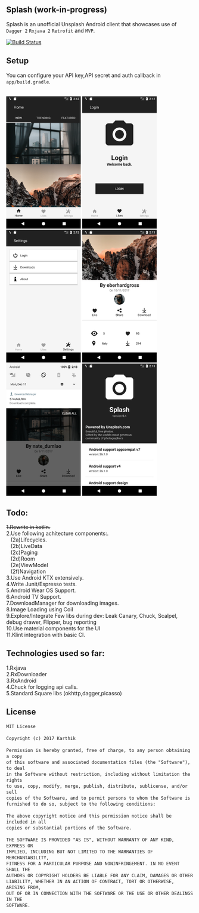 ## Splash (work-in-progress)

Splash is an unofficial Unsplash Android client that showcases use of `Dagger 2` `Rxjava 2`  `Retrofit` and `MVP`.<br/>

[![Build Status](https://app.bitrise.io/app/402b80830ea4c787/status.svg?token=imZdCGaptmj2Rd0H_y3T5A)](https://app.bitrise.io/app/402b80830ea4c787)

## Setup
You can configure your API key,API secret and auth callback in `app/build.gradle`.<br/><br/>

<img src="https://github.com/NULLPointerGuy/Splash/blob/master/assets/screenshot-1.png" width="200"> <img src="https://github.com/NULLPointerGuy/Splash/blob/master/assets/screenshot-2.png" width="200"> <img src="https://github.com/NULLPointerGuy/Splash/blob/master/assets/screenshot-3.png" width="200"> <img src="https://github.com/NULLPointerGuy/Splash/blob/master/assets/screenshot-4.png" width="200"> <img src="https://github.com/NULLPointerGuy/Splash/blob/master/assets/screenshot-5.png" width="200"> <img src="https://github.com/NULLPointerGuy/Splash/blob/master/assets/screenshot-6.png" width="200">

## Todo:<br/>
~~1.Rewrite in kotlin.<br/>~~
2.Use following achitecture components:.<br/>
   &nbsp;&nbsp;&nbsp;(2a)Lifecycles.<br/>
   &nbsp;&nbsp;&nbsp;(2b)LiveData<br/>
   &nbsp;&nbsp;&nbsp;(2c)Paging<br/>
   &nbsp;&nbsp;&nbsp;(2d)Room<br/>
   &nbsp;&nbsp;&nbsp;(2e)ViewModel<br/>
   &nbsp;&nbsp;&nbsp;(2f)Navigation<br/>
3.Use Android KTX extensively.<br/>
4.Write Junit/Espresso tests.<br/>
5.Android Wear OS Support.<br/>
6.Android TV Support.<br/>
7.DownloadManager for downloading images.<br/>
8.Image Loading using Coil<br/>
9.Explore/Integrate Few libs during dev: Leak Canary, Chuck, Scalpel, debug drawer, Flipper, bug reporting<br/>
10.Use material components for the UI<br/>
11.Klint integration with basic CI.<br/>

## Technologies used so far:<br/>
1.Rxjava<br/>
2.RxDownloader<br/>
3.RxAndroid<br/>
4.Chuck for logging api calls.<br/>
5.Standard Square libs (okhttp,dagger,picasso)<br/>


## License
```
MIT License

Copyright (c) 2017 Karthik

Permission is hereby granted, free of charge, to any person obtaining a copy
of this software and associated documentation files (the "Software"), to deal
in the Software without restriction, including without limitation the rights
to use, copy, modify, merge, publish, distribute, sublicense, and/or sell
copies of the Software, and to permit persons to whom the Software is
furnished to do so, subject to the following conditions:

The above copyright notice and this permission notice shall be included in all
copies or substantial portions of the Software.

THE SOFTWARE IS PROVIDED "AS IS", WITHOUT WARRANTY OF ANY KIND, EXPRESS OR
IMPLIED, INCLUDING BUT NOT LIMITED TO THE WARRANTIES OF MERCHANTABILITY,
FITNESS FOR A PARTICULAR PURPOSE AND NONINFRINGEMENT. IN NO EVENT SHALL THE
AUTHORS OR COPYRIGHT HOLDERS BE LIABLE FOR ANY CLAIM, DAMAGES OR OTHER
LIABILITY, WHETHER IN AN ACTION OF CONTRACT, TORT OR OTHERWISE, ARISING FROM,
OUT OF OR IN CONNECTION WITH THE SOFTWARE OR THE USE OR OTHER DEALINGS IN THE
SOFTWARE.
```
